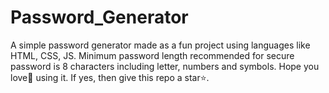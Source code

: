 # Password_Generator
A simple password generator made as a fun project using languages like HTML, CSS, JS.
Minimum password length recommended for secure password is 8 characters including letter, numbers and symbols.
Hope you love💙 using it. If yes, then give this repo a star⭐.
